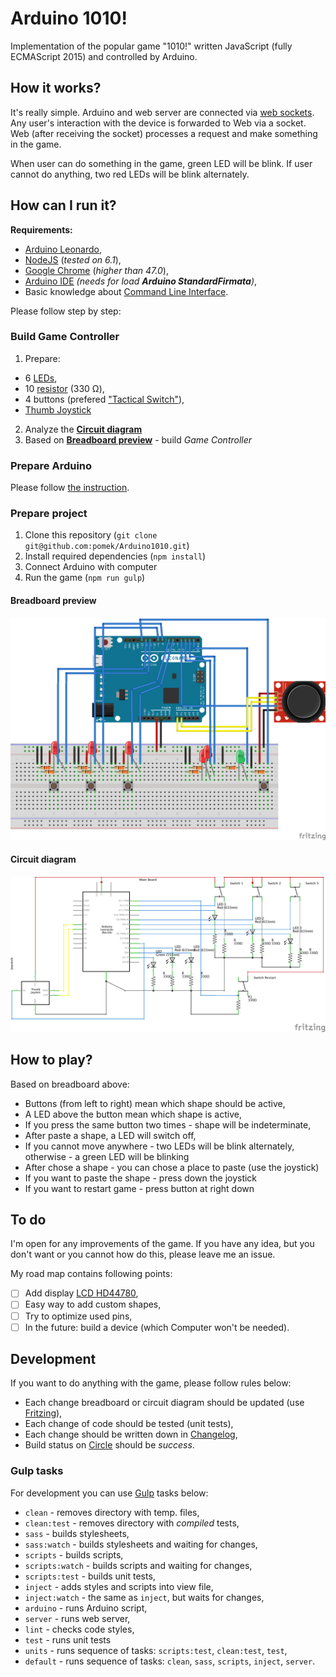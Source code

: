 # Arduino 1010!

Implementation of the popular game "1010!" written JavaScript (fully ECMAScript 2015) 
and controlled by Arduino.

## How it works?

It's really simple. Arduino and web server are connected via [web sockets](http://socket.io/).
Any user's interaction with the device is forwarded to Web via a socket.
Web (after receiving the socket) processes a request and make something in the game.

When user can do something in the game, green LED will be blink. If user
cannot do anything, two red LEDs will be blink alternately.

## How can I run it?

**Requirements:**

* [Arduino Leonardo](https://www.arduino.cc/en/Main/ArduinoBoardLeonardo),
* [NodeJS](https://nodejs.org/en/) (_tested on 6.1_),
* [Google Chrome](https://www.google.pl/chrome/browser/desktop/) (_higher than 47.0_),
* [Arduino IDE](https://www.arduino.cc/en/Main/Software) _(needs for load **Arduino StandardFirmata**)_,
* Basic knowledge about [Command Line Interface](https://en.wikipedia.org/wiki/Command-line_interface).

Please follow step by step:

### Build Game Controller

1. Prepare:
 - 6 [LEDs](https://www.google.pl/search?q=LED), 
 - 10 [resistor](https://www.google.pl/search?q=resistor+330+ohm) (330 Ω), 
 - 4 buttons (prefered ["Tactical Switch"](https://www.google.pl/search?q=Tactical+Switch)), 
 - [Thumb Joystick](https://www.google.pl/search?q=thumb+joystick)
2. Analyze the [**Circuit diagram**](#circuit-diagram)
3. Based on [**Breadboard preview**](#breadboard-preview) - build *Game Controller*

### Prepare Arduino

Please follow [the instruction](https://github.com/rwaldron/johnny-five/wiki/Getting-Started#trouble-shooting).

### Prepare project

1. Clone this repository (`git clone git@github.com:pomek/Arduino1010.git`)
2. Install required dependencies (`npm install`)
3. Connect Arduino with computer
4. Run the game (`npm run gulp`)

#### Breadboard preview

![Breadboard preview](docs/Arduino1010_bb.png)

#### Circuit diagram

![Circuit diagram](docs/Arduino1010_schem.png)

## How to play?

Based on breadboard above:

* Buttons (from left to right) mean which shape should be active,
* A LED above the button mean which shape is active,
* If you press the same button two times - shape will be indeterminate,
* After paste a shape, a LED will switch off,
* If you cannot move anywhere - two LEDs will be blink alternately, otherwise - a green LED will be blinking
* After chose a shape - you can chose a place to paste (use the joystick)
* If you want to paste the shape - press down the joystick
* If you want to restart game - press button at right down

## To do

I'm open for any improvements of the game. If you have any idea, but you 
don't want or you cannot how do this, please leave me an issue.

My road map contains following points:

- [ ] Add display [LCD HD44780](https://www.google.pl/search?q=LCD+HD44780),
- [ ] Easy way to add custom shapes,
- [ ] Try to optimize used pins,
- [ ] In the future: build a device (which Computer won't be needed).

## Development

If you want to do anything with the game, please follow rules below:

* Each change breadboard or circuit diagram should be updated (use [Fritzing](http://fritzing.org/home/)),
* Each change of code should be tested (unit tests),
* Each change should be written down in [Changelog](changelog.md),
* Build status on [Circle](https://circleci.com/gh/pomek/Arduino1010) should be *success*.

### Gulp tasks

For development you can use [Gulp](http://gulpjs.com/) tasks below:

* `clean` - removes directory with temp. files,
* `clean:test` - removes directory with *compiled* tests,
* `sass` - builds stylesheets,
* `sass:watch` - builds stylesheets and waiting for changes,
* `scripts` - builds scripts,
* `scripts:watch` - builds scripts and waiting for changes,
* `scripts:test` - builds unit tests,
* `inject` - adds styles and scripts into view file,
* `inject:watch` - the same as `inject`, but waits for changes,
* `arduino` - runs Arduino script,
* `server` - runs web server,
* `lint` - checks code styles,
* `test` - runs unit tests
* `units` - runs sequence of tasks: `scripts:test`, `clean:test`, `test`,
* `default` - runs sequence of tasks: `clean`, `sass`, `scripts`, `inject`, `server`.

